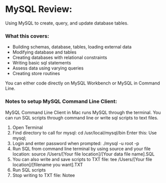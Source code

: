 # MySQL Review:
Using MySQL to create, query, and update database tables.

### What this covers:
- Building schemas, database, tables, loading external data
- Modifying database and tables
- Creating databases with relational constraints
- Writing basic sql statements
- Assess data using varying queries
- Creating store routines

You can either code directly on MySQL Workbench or MySQL in Command Line.

### Notes to setup MySQL Command Line Client:
MySQL Command Line Client in Mac runs MySQL through the terminal. You can run SQL scripts through command line or write sql scripts to text files.

1) Open Terminal
2) Find directory to call for mysql: cd /usr/local/mysql/bin
   Enter this: Use mysql;
3) Login and enter password when prompted: ./mysql -u root -p
4) Run SQL from command line terminal by using source and your file location: 
source /Users/[Your file location]/[Your data file name].SQL
5) You can also write and save scripts to TXT file: 
tee /Users/[Your file location]/[filename you want].TXT
6) Run SQL scripts
7) Stop writing to TXT file: Notee
